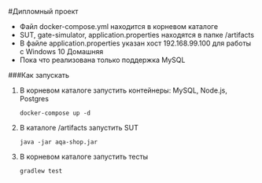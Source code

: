 #Дипломный проект

* Файл docker-compose.yml находится в корневом каталоге
* SUT, gate-simulator, application.properties находятся в папке /artifacts
* В файле application.properties указан хост 192.168.99.100 для работы с Windows 10 Домашняя
* Пока что реализована только поддержка MySQL

###Как запускать
1. В корневом каталоге запустить контейнеры: MySQL, Node.js, Postgres
    ```
    docker-compose up -d
    ```

2. В каталоге /artifacts запустить SUT
    ```
    java -jar aqa-shop.jar
    ```

3. В корневом каталоге запустить тесты
    ```
    gradlew test
    ```